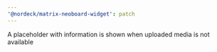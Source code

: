 ```yaml
---
'@nordeck/matrix-neoboard-widget': patch
---
```


A placeholder with information is shown when uploaded media is not available
